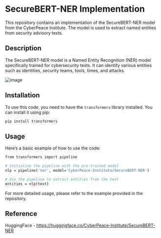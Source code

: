 # SecureBERT-NER Implementation

This repository contains an implementation of the SecureBERT-NER model from the CyberPeace Institute. The model is used to extract named entities from security advisory texts.

## Description

The SecureBERT-NER model is a Named Entity Recognition (NER) model specifically trained for cybersecurity texts. It can identify various entities such as identities, security teams, tools, times, and attacks.

![image](https://github.com/PriyankaMohan94/cybersecurity-ner/assets/158774209/0cbc3e15-2c19-4fd3-a7f5-5d95490d4af1)


## Installation

To use this code, you need to have the `transformers` library installed. You can install it using pip:

```bash
pip install transformers
```


## Usage

Here’s a basic example of how to use the code:

```bash
from transformers import pipeline

# Initialize the pipeline with the pre-trained model
nlp = pipeline('ner', model='CyberPeace-Institute/SecureBERT-NER')

# Use the pipeline to extract entities from the text
entities = nlp(text)
```

For more detailed usage, please refer to the example provided in the repository.

## Reference 

HuggingFace - https://huggingface.co/CyberPeace-Institute/SecureBERT-NER
